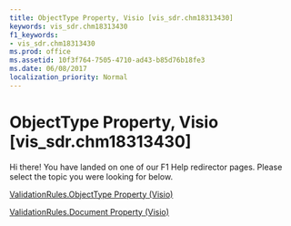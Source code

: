 ```yaml
---
title: ObjectType Property, Visio [vis_sdr.chm18313430]
keywords: vis_sdr.chm18313430
f1_keywords:
- vis_sdr.chm18313430
ms.prod: office
ms.assetid: 10f3f764-7505-4710-ad43-b85d76b18fe3
ms.date: 06/08/2017
localization_priority: Normal
---
```



# ObjectType Property, Visio [vis_sdr.chm18313430]

Hi there! You have landed on one of our F1 Help redirector pages. Please select the topic you were looking for below.

[ValidationRules.ObjectType Property (Visio)](http://msdn.microsoft.com/library/e6f7ce1d-cdba-ffe8-3036-49c1cf6635d7%28Office.15%29.aspx)

[ValidationRules.Document Property (Visio)](http://msdn.microsoft.com/library/cb75bba6-ff75-91fb-0993-7692b9d65f0d%28Office.15%29.aspx)


